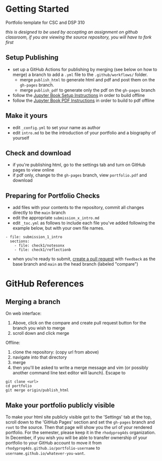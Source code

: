 # Getting Started


Portfolio template for CSC and DSP 310

_this is designed to be used by accepting an assignment on github classroom, if you are viewing the source repository, you will have to fork first_  

## Setup Publishing

- set up a GitHub Actions for publishing by merging (see below on how to merge) a branch to add a `.yml` file to the `.github/workflows/` folder.
  - merge `publish_html` to generate html and pdf and post them on the `gh-pages` branch.
  - merge `publish_pdf` to generate only the pdf on the `gh-pages` branch
- follow the [Jupyter Book Setup Instructions](https://jupyterbook.org/start/overview.html) in order to build offline
- follow the [Jupyter Book PDF Instructions](https://jupyterbook.org/advanced/pdf.html) in order to build to pdf offline

## Make it yours

- edit `_config.yml` to set your name as author
- edit `intro.md` to be the introduction of your portfolio and a biography of yourself



## Check and download

- if you're publishing html, go to the settings tab and turn on GitHub pages to view online
- if pdf only, change to the `gh-pages` branch, view `portfolio.pdf` and download


## Preparing for Portfolio Checks

- add files with your contents to the repository, commit all changes directly to the `main` branch
- edit the appropriate `submission_x_intro.md`
- edit `_toc.yml` as follows to include each file you've added following the example below, but with your own file names.
```
- file: submission_1_intro
  sections:
    - file: check1/notesonx
    - file: check1/reflectionb
```
- when you're ready to submit, [create a pull request](https://docs.github.com/en/github/collaborating-with-issues-and-pull-requests/creating-a-pull-request) with `feedback` as the base branch and `main` as the head branch (labeled "compare")


# GitHub References

## Merging a branch

On web interface:
1. Above, click on the compare and create pull request button for the branch you wish to merge
1. scroll down and click merge

Offline:
1. clone the repository: (copy url from above)
1. navigate into that directory
1. merge
1. then you'll be asked to write a merge message and vim (or possibly another command line text editor will launch). Escape to
```
git clone <url>
cd portfolio
git merge origin/publish_html
```

## Make your portfolio publicly visible

To make your html site publicly visible got to the 'Settings' tab at the top, scroll down to the 'GitHub Pages' section and set the `gh-pages` branch and `root` to the source. Then that page will show you the url of your rendered portfolio. For the semester, please keep it in the `rhodyprog4ds` organization. In December, if you wish you will be able to transfer ownership of your portfolio to your GitHub account to move it from `rhodyprog4ds.github.io/portfolio-username` to `username.github.io/whatever-you-want`.
